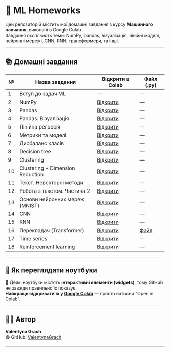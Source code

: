 # 🧠 ML Homeworks

Цей репозиторій містить мої домашні завдання з курсу **Машинного навчання**, виконані в Google Colab.  
Завдання охоплюють теми: NumPy, pandas, візуалізація, лінійні моделі, нейронні мережі, CNN, RNN, трансформери, та інші.

---
## 📚 Домашні завдання

| №  | Назва завдання                                  | Відкрити в Colab                                                                                      | Файл (.py) |
|----|--------------------------------------------------|--------------------------------------------------------------------------------------------------------|------------|
| 1  | Вступ до задач ML                                | —                                                                                                      | —          |
| 2  | NumPy                                            | [Відкрити](https://colab.research.google.com/github/ValentynaGrach/ml-homeworks/blob/main/ДЗ_2_NumPy.ipynb) | —       |
| 3  | Pandas                                           | [Відкрити](https://colab.research.google.com/github/ValentynaGrach/ml-homeworks/blob/main/ДЗ_3_Pandas_Valentyna_Grach.ipynb) | — |
| 4  | Pandas: Візуалізація                             | [Відкрити](https://colab.research.google.com/github/ValentynaGrach/ml-homeworks/blob/main/ДЗ_4_Pandas_Візуалізація_Грач_Валентина.ipynb) | — |
| 5  | Лінійна регресія                                 | [Відкрити](https://colab.research.google.com/github/ValentynaGrach/ml-homeworks/blob/main/ДЗ_5_Linear_Regression___Valentyna_Grach.ipynb) | — |
| 6  | Метрики та моделі                                | [Відкрити](https://colab.research.google.com/github/ValentynaGrach/ml-homeworks/blob/main/ДЗ_6_ML_metrics_Metric_models_ValentynaGrach.ipynb) | — |
| 7  | Дисбаланс класів                                 | [Відкрити](https://colab.research.google.com/github/ValentynaGrach/ml-homeworks/blob/main/ДЗ_7_Дисбаланс_класів_ValentynaGrach.ipynb) | — |
| 8  | Decision tree                                    | [Відкрити](https://colab.research.google.com/github/ValentynaGrach/ml-homeworks/blob/main/ДЗ_8_Decision_tree_ValentynaGrach.ipynb) | — |
| 9  | Clustering                                       | [Відкрити](https://colab.research.google.com/github/ValentynaGrach/ml-homeworks/blob/main/ДЗ_9_Clustering_ValentynaGrach.ipynb) | — |
| 10 | Clustering + Dimension Reduction                 | [Відкрити](https://colab.research.google.com/github/ValentynaGrach/ml-homeworks/blob/main/ДЗ__10_Clustering+dimension_reduction_ValentynaGrach.ipynb) | — |
| 11 | Текст. Невекторні методи                         | [Відкрити](https://colab.research.google.com/github/ValentynaGrach/ml-homeworks/blob/main/ДЗ__11_Текст_Невекторні_методи_ValentynaGrach.ipynb) | — |
| 12 | Робота з текстом. Частина 2                      | [Відкрити](https://colab.research.google.com/github/ValentynaGrach/ml-homeworks/blob/main/ДЗ__12_Робота_із_текстом_Частина_2_ValentynaGrach.ipynb) | — |
| 13 | Основи нейронних мереж (MNIST)                   | [Відкрити](https://colab.research.google.com/github/ValentynaGrach/ml-homeworks/blob/main/ДЗ__13_Основи_нейромереж_(MNIST)_ValentynaGrach.ipynb) | — |
| 14 | CNN                                              | [Відкрити](https://colab.research.google.com/github/ValentynaGrach/ml-homeworks/blob/main/ДЗ__14_CNN_ValentynaGrach.ipynb) | — |
| 15 | RNN                                              | [Відкрити](https://colab.research.google.com/github/ValentynaGrach/ml-homeworks/blob/main/ДЗ__15_RNN_ValentynaGrach.ipynb) | — |
| 16 | Перекладач (Transformer)                         | [Відкрити](https://colab.research.google.com/github/ValentynaGrach/ml-homeworks/blob/main/ДЗ__16_Transformer_Translation_ValentynaGrach.ipynb) | [Файл](дз_16_transformer_translation_valentynagrach.py) |
| 17 | Time series                                      | [Відкрити](https://colab.research.google.com/github/ValentynaGrach/ml-homeworks/blob/main/ДЗ__17_Time_series_ValentynaGrach.ipynb) | — |
| 18 | Reinforcement learning                           | [Відкрити](https://colab.research.google.com/github/ValentynaGrach/ml-homeworks/blob/main/ДЗ__18_Reinforcement_learning_ValentynaGrach.ipynb) | — |


---

## 📌 Як переглядати ноутбуки

📎 Деякі ноутбуки містять **інтерактивні елементи (widgets)**, тому GitHub не завжди правильно їх показує.  
**Найкраще відкривати їх у [Google Colab](https://colab.research.google.com/)** — просто натисни "Open in Colab".

---

## 👩‍💻 Автор

**Valentyna Grach**  
🟢 GitHub: [ValentynaGrach](https://github.com/ValentynaGrach)

---

